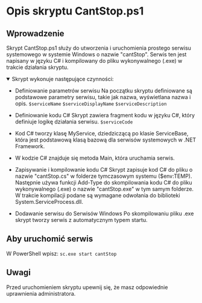 # Opis skryptu CantStop.ps1

## Wprowadzenie

Skrypt CantStop.ps1 służy do utworzenia i uruchomienia prostego serwisu systemowego w systemie Windows o nazwie "cantStop". Serwis ten jest napisany w języku C# i kompilowany do pliku wykonywalnego (.exe) w trakcie działania skryptu.

<details open>
  <summary>Skrypt wykonuje następujące czynności:</summary>

* Definiowanie parametrów serwisu
Na początku skryptu definiowane są podstawowe parametry serwisu, takie jak nazwa, wyświetlana nazwa i opis. `$serviceName` `$serviceDisplayName` `$serviceDescription`

* Definiowanie kodu C#
Skrypt zawiera fragment kodu w języku C#, który definiuje logikę działania serwisu. `$serviceCode`

* Kod C# tworzy klasę MyService, dziedziczącą po klasie ServiceBase, która jest podstawową klasą bazową dla serwisów systemowych w .NET Framework.

* W kodzie C# znajduje się metoda Main, która uruchamia serwis.

* Zapisywanie i kompilowanie kodu C#
Skrypt zapisuje kod C# do pliku o nazwie "cantStop.cs" w folderze tymczasowym systemu ($env:TEMP). Następnie używa funkcji Add-Type do skompilowania kodu C# do pliku wykonywalnego (.exe) o nazwie "cantStop.exe" w tym samym folderze. W trakcie kompilacji podane są wymagane odwołania do biblioteki System.ServiceProcess.dll.

* Dodawanie serwisu do Serwisów Windows
Po skompilowaniu pliku .exe skrypt tworzy serwis z automatycznym typem startu.

</details>

## Aby uruchomić serwis
W PowerShell wpisz: `sc.exe start cantStop`

## Uwagi
Przed uruchomieniem skryptu upewnij się, że masz odpowiednie uprawnienia administratora.